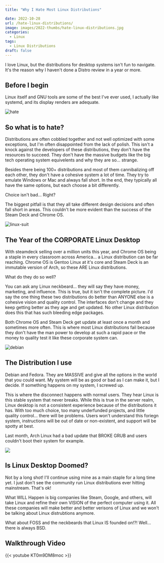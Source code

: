 ```yaml
---
title: "Why I Hate Most Linux Distributions"

date: 2022-10-28
url: /hate-linux-distributions/
image: images/2022-thumbs/hate-linux-distributions.jpg
categories:
  - Linux
tags:
  - Linux Distributions
draft: false
---
```

I love Linux, but the distributions for desktop systems isn't fun to navigate. It's the reason why I haven't done a Distro review in a year or more. 
<!--more-->

## Before I begin

Linux itself and GNU tools are some of the best I've ever used, I actually like systemd, and its display renders are adequate. 

![hate](/images/2022/hate.gif)

## So what is to hate?

Distributions are often cobbled together and not well optimized with some exceptions, but I'm often disappointed from the lack of polish. This isn't a knock against the developers of these distributions, they don't have the resources to succeed. They don't have the massive budgets like the big tech operating system equivelents and why they are so... strange.

Besides there being 100+ distributions and most of them cannibalizing off each other, they don't have a cohesive system a lot of time. They try to emulate Windows or Mac and always fall short. In the end, they typically all have the same options, but each choose a bit differently.

Choice isn't bad... Right? 

The biggest pitfall is that they all take different design decisions and often fall short in areas. This couldn't be more evident than the success of the Steam Deck and Chrome OS. 

![linux-suit](/images/2022/tux-suit.png)

## The Year of the CORPORATE Linux Desktop

With steamdeck selling over a million units this year, and Chrome OS being a staple in every classroom across America... a Linux distribution can be far reaching. Chrome OS is Gentoo Linux at it's core and Steam Deck is an immutable version of Arch, so these ARE Linux distributions. 

What do they do so well?

You can ask any Linux neckbeard... they will say they have money, marketing, and influence. This is true, but it isn't the complete picture. I'd say the one thing these two distributions do better than ANYONE else is a cohesive vision and quality control. The interfaces don't change and they keep getting better as they age and get updated. No other Linux distribution does this that has such bleeding edge packages. 

Both Chrome OS and Steam Deck get update at least once a month and sometimes more often. This is where most Linux distributions fail because they don't have the man power to develop at such a rapid pace or the money to quality test it like these corporate system can. 

![debian](/images/2022/debian.png)

## The Distribution I use

Debian and Fedora. They are MASSIVE and give all the options in the world that you could want. My system will be as good or bad as I can make it, but I decide. If something happens on my system, I screwed up. 

This is where the disconnect happens with normal users. They hear Linux is this stable system that never breaks. While this is true in the server realm, Linux desktop is not a consistent experience because of the distributions it has. With too much choice, too many underfunded projects, and little quality control... there will be problems. Users won't understand this foriegn system, instructions will be out of date or non-existent, and support will be spotty at best. 

Last month, Arch Linux had a bad update that BROKE GRUB and users couldn't boot their system for example. 

![](/images/2022/hate-linux-distributions/doom.png)

## Is Linux Desktop Doomed?

Not by a long shot! I'll continue using mine as a main staple for a long time yet. I just don't see the community run Linux distributions ever hitting mainstream. That's ok!

What WILL Happen is big companies like Steam, Google, and others, will take Linux and refine their own VISION of the perfect computer using it. All these companies will make better and better verisons of Linux and we won't be talking about Linux distrubtions anymore. 

What about FOSS and the neckbeards that Linux IS founded on!?! Well... there is always BSD.

## Walkthrough Video

{{< youtube KT0m9DM8moc >}}

